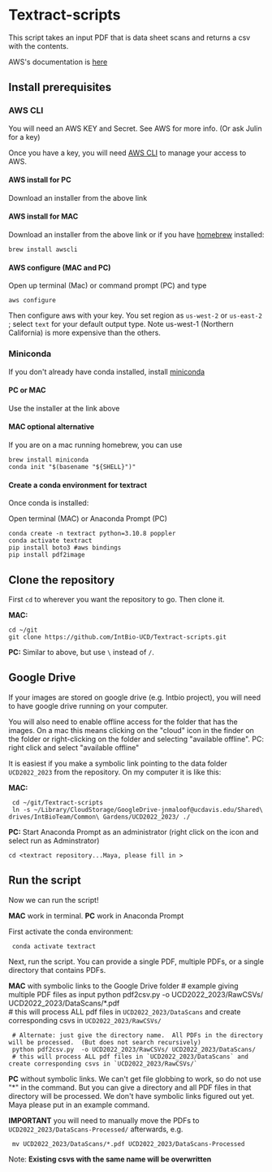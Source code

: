 # Textract-scripts
This script takes an input PDF that is data sheet scans and returns a csv with the contents.

AWS's documentation is [here](https://docs.aws.amazon.com/textract/index.html)

## Install prerequisites

### AWS CLI

You will need an AWS KEY and Secret.  See AWS for more info.  (Or ask Julin for a key)

Once you have a key, you will need [AWS CLI](https://aws.amazon.com/cli/) to manage your access to AWS.

#### AWS install for PC 

Download an installer from the above link

#### AWS install for MAC

Download an installer from the above link or if you have [homebrew](https://brew.sh/) installed:

    brew install awscli

#### AWS configure (MAC and PC)

Open up terminal (Mac) or command prompt (PC) and type

    aws configure

Then configure aws with your key.   You set region as `us-west-2` or `us-east-2` ; select `text` for your default output type.  Note us-west-1 (Northern California) is more expensive than the others. 

### Miniconda
If you don't already have conda installed, install [miniconda](https://docs.conda.io/en/latest/miniconda.html)

#### PC or MAC
Use the installer at the link above

#### MAC optional alternative
If you are on a mac running homebrew, you can use

    brew install miniconda
    conda init "$(basename "${SHELL}")"

#### Create a conda environment for textract

Once conda is installed:

Open terminal (MAC) or Anaconda Prompt (PC)

    conda create -n textract python=3.10.8 poppler
    conda activate textract
    pip install boto3 #aws bindings
    pip install pdf2image

## Clone the repository
First `cd` to wherever you want the repository to go.  Then clone it.

__MAC:__

    cd ~/git
    git clone https://github.com/IntBio-UCD/Textract-scripts.git

__PC:__
Similar to above, but use `\` instead of `/`.  

## Google Drive
If your images are stored on google drive (e.g. Intbio project), you will need to have google drive running on your computer.

You will also need to enable offline access for the folder that has the images.  On a mac this means clicking on the "cloud" icon in the finder on the folder or right-clicking on the folder and selecting "available offline".  PC: right click and select "available offline"

It is easiest if you make a symbolic link pointing to the data folder `UCD2022_2023` from the repository.  On my computer it is like this:

__MAC:__

     cd ~/git/Textract-scripts
     ln -s ~/Library/CloudStorage/GoogleDrive-jnmaloof@ucdavis.edu/Shared\ drives/IntBioTeam/Common\ Gardens/UCD2022_2023/ ./

__PC:__
Start Anaconda Prompt as an administrator (right click on the icon and select run as Adminstrator)

    cd <textract repository...Maya, please fill in >

## Run the script
Now we can run the script!

__MAC__ work in terminal.  __PC__ work in Anaconda Prompt

First activate the conda environment:

     conda activate textract
     
Next, run the script.  You can provide a single PDF, multiple PDFs, or a single directory that contains PDFs.

__MAC__ with symbolic links to the Google Drive folder
    # example giving multiple PDF files as input
     python pdf2csv.py  -o UCD2022_2023/RawCSVs/ UCD2022_2023/DataScans/*.pdf   
     # this will process ALL pdf files in `UCD2022_2023/DataScans` and create corresponding csvs in `UCD2022_2023/RawCSVs/`

     # Alternate: just give the directory name.  All PDFs in the directory will be processed.  (But does not search recursively)
     python pdf2csv.py  -o UCD2022_2023/RawCSVs/ UCD2022_2023/DataScans/ 
     # this will process ALL pdf files in `UCD2022_2023/DataScans` and create corresponding csvs in `UCD2022_2023/RawCSVs/`


__PC__ without symbolic links.  We can't get file globbing to work, so do not use "*" in the command. But you can give a directory and all PDF files in that directory will be processed.  We don't have symbolic links figured out yet.
    Maya please put in an example command.

__IMPORTANT__ you will need to manually move the PDFs to `UCD2022_2023/DataScans-Processed/` afterwards, e.g.

     mv UCD2022_2023/DataScans/*.pdf UCD2022_2023/DataScans-Processed

Note: __Existing csvs with the same name will be overwritten__

